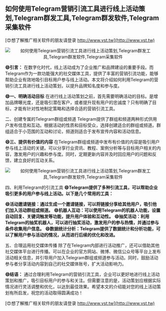 ## **如何使用Telegram营销引流工具进行线上活动策划,Telegram群发工具,Telegram群发软件,Telegram采集软件**

[😍想了解推广相关软件的朋友请登录 http://www.vst.tw](http://www.vst.tw)

 <center><img src="https://vst.tw/MP4/tuiguang/png/7.png" alt="如何使用Telegram营销引流工具进行线上活动策划,Telegram群发工具,Telegram群发软件,Telegram采集软件"></center>

**😄引言：**
在数字化时代，线上活动成为了企业推广和品牌建设的重要手段。而Telegram作为一款功能强大的社交媒体工具，提供了丰富的营销引流功能，能够帮助企业有效地吸引目标用户参与线上活动。本文将介绍如何利用Telegram的营销引流工具进行线上活动策划，以提升品牌知名度和参与度。

**😄一、明确活动目标**
在进行线上活动策划之前，首先需要明确活动的目标。是增加品牌曝光度，还是吸引潜在客户，或者提升现有用户的忠诚度？只有明确了目标，才能有针对性地制定策略和选择合适的营销引流工具。

二、创建专属的Telegram群组或频道
Telegram提供了群组和频道两种形式供用户发布信息和互动。根据活动的性质和目标受众，选择创建适合的群组或频道。群组适合于小范围的互动和讨论，频道则适合于发布宣传内容和活动信息。

**😄三、提供有价值的内容**
在Telegram群组或频道中发布有价值的内容是吸引用户参与线上活动的关键。可以分享行业资讯、教程、案例分析等与目标用户相关的内容，激发用户的兴趣和参与度。同时，定期更新内容并及时回应用户的问题和反馈，建立良好的互动关系。

 <center><img src="https://vst.tw/MP4/tuiguang/png/5.png" alt="如何使用Telegram营销引流工具进行线上活动策划,Telegram群发工具,Telegram群发软件,Telegram采集软件"></center>

四、利用Telegram的引流工具
**😄Telegram提供了多种引流工具，可以帮助企业吸引更多的用户参与线上活动。以下是几个常用的工具：**

**😄活动邀请链接：通过生成一个邀请链接，可以将链接分享给其他用户，吸引他们加入活动群组或频道。**
**😄机器人互动：可以使用Telegram的机器人功能，设置自动回复、关键词触发等功能，提升用户体验和互动性。**
**😄抽奖活动：利用Telegram的抽奖机器人，可以进行抽奖活动，激发用户的参与热情，并通过参与条件收集用户信息。**
**😄数据统计分析：Telegram提供了数据统计和分析功能，可以了解用户参与活动的情况，从而进行后续的优化和改进。**

五、合理运用社交媒体传播
除了在Telegram内部进行活动推广，还可以借助其他社交媒体平台进行传播。可以在企业的官方网站、微博、微信公众号等平台上发布活动相关信息，并引导用户加入Telegram群组或频道参与活动。同时，鼓励活动参与者分享活动内容到自己的社交媒体账号，扩大活动影响力。

**😄结语：**
通过合理利用Telegram的营销引流工具，企业可以更好地进行线上活动策划和推广，吸引目标用户的参与和关注。但需要注意的是，活动策划应根据实际情况进行灵活调整和优化，以达到最佳效果。希望本文的介绍能对您的线上活动策划有所启发，祝您的活动取得圆满成功！

[😍想了解推广相关软件的朋友请登录 http://www.vst.tw](http://www.vst.tw)



